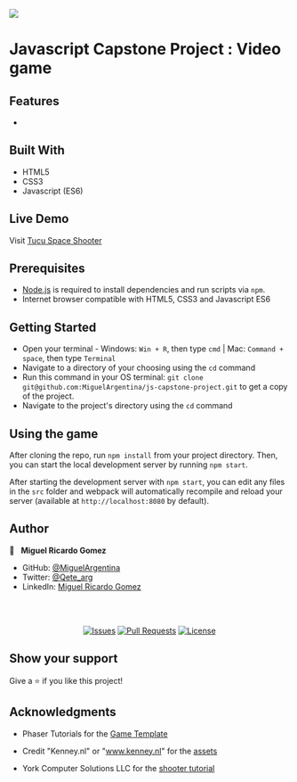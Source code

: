 ![](https://img.shields.io/badge/Microverse-blueviolet)


# Javascript Capstone Project : Video game

## Features

- 

## Built With

- HTML5
- CSS3
- Javascript (ES6)

## Live Demo

Visit [Tucu Space Shooter](#)

## Prerequisites

- [Node.js](https://nodejs.org) is required to install dependencies and run scripts via `npm`.
- Internet browser compatible with HTML5, CSS3 and Javascript ES6

## Getting Started

- Open your terminal - Windows: `Win + R`, then type `cmd` | Mac: `Command + space`, then type `Terminal`
- Navigate to a directory of your choosing using the `cd` command
- Run this command in your OS terminal: `git clone git@github.com:MiguelArgentina/js-capstone-project.git` to get a copy of the project.
- Navigate to the project's directory using the `cd` command


## Using the game

After cloning the repo, run `npm install` from your project directory. Then, you can start the local development server by running `npm start`.

After starting the development server with `npm start`, you can edit any files in the `src` folder and webpack will automatically recompile and reload your server (available at `http://localhost:8080` by default).


## Author

👤 &nbsp; **Miguel Ricardo Gomez**

- GitHub: [@MiguelArgentina](https://github.com/MiguelArgentina)
- Twitter: [@Qete_arg](https://twitter.com/Qete_arg)
- LinkedIn: [Miguel Ricardo Gomez](https://www.linkedin.com/in/miguelricardogomez/)

<br>
<br>
<p align="center">
  <a href="https://github.com/MiguelArgentina/js-capstone-project/issues">
  <img src="https://img.shields.io/github/issues-raw/MiguelArgentina/js-capstone-project?style=for-the-badge"
       alt="Issues"></a>
   <a href="https://github.com/MiguelArgentina/js-capstone-project/pulls">
  <img src="https://img.shields.io/github/issues-pr/MiguelArgentina/js-capstone-project?style=for-the-badge"
       alt="Pull Requests"></a>
   <a href="https://github.com/MiguelArgentina/js-capstone-project/blob/main/LICENSE">
  <img src="https://img.shields.io/github/license/MiguelArgentina/js-capstone-project?style=for-the-badge"
       alt="License"></a>
</p>

## Show your support

Give a ⭐️ if you like this project!

## Acknowledgments

- Phaser Tutorials for the [Game Template](https://phasertutorials.com/creating-a-phaser-3-template-part-1/)

- Credit "Kenney.nl" or "www.kenney.nl" for the [assets](https://opengameart.org/content/space-shooter-redux)

- York Computer Solutions LLC for the [shooter tutorial](https://learn.yorkcs.com/build-a-space-shooter-with-phaser-3/) 